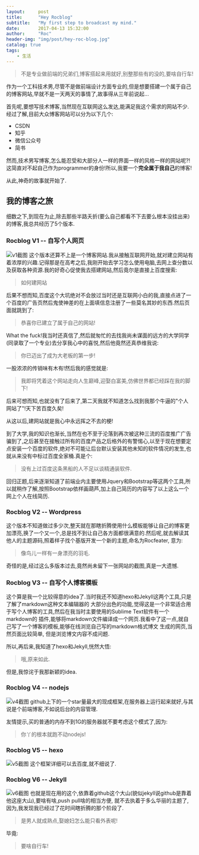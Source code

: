 ```yaml
---
layout:     post
title:      "Hey Rocblog"
subtitle:   "My first step to broadcast my mind."
date:       2017-04-13 15:32:00
author:     "Roc"
header-img: "img/post/hey-roc-blog.jpg"
catalog: true
tags:
    - 生活
---
```


>不是专业做前端的兄弟们,博客搭起来用就好,别整那些有的没的,要啥自行车!

作为一个工科技术男,尽管不是做前端设计方面专业的,但是想要搭建一个属于自己的博客网站,早就不是一天两天的事情了,故事得从三年前说起...

首先呢,要想写技术博客,当然现在互联网这么发达,能满足我这个需求的网站不少.经过了解,目前大众博客网站可以分为以下几个:
* CSDN
* 知乎
* 微信公众号
* 简书

然而,技术男写博客,怎么能忍受和大部分人一样的界面一样的风格一样的网站呢?!这简直对不起自己作为programmer的身份!所以,我要一个**完全属于我自己**的博客!

从此,神奇的故事就开始了.

## 我的博客之旅
细数之下,到现在为止,除去那些半路夭折(要么自己都看不下去要么根本没挂出来)的博客,我总共经历了5个版本.
### Rocblog V1 -- 自写个人网页
![v1截图](http://omjk76pbk.bkt.clouddn.com/rocblog/post/hey-rocblog/rocblog-v1.png)
这个版本还算不上是一个博客网站.我从接触互联网开始,就对建立网站有着浓厚的兴趣.记得那是在高考之后,我刚开始去学习怎么使用电脑,去网上查分数以及获取各种资源.我的好奇心促使我去搭建网站,然后竟尔是直接上百度搜索:
>如何建网站

后果不想而知,百度这个大坑绝对不会放过当时还是互联网小白的我,直接点进了一个百度的广告页然后鬼使神差的在上面填信息注册了一些莫名其妙的东西.然后页面就跳到了:
>恭喜你已建立了属于自己的网站!

What the fuck!我当时还真信了,然后就匆忙的去找我尚未谋面的远方的大学同学(同录取了一个专业)去分享我心中的喜悦,然后他竟然还真恭维我说:
>你已迈出了成为大老板的第一步!

一股浓浓的传销味有木有!然后我的感觉就是:
>我即将凭着这个网站走向人生巅峰,迎娶白富美,仿佛世界都已经踩在我的脚下!

后来可想而知,也就没有了后来了,第二天我就不知道怎么找到我那个牛逼的"个人网站了"!天下苦百度久矣!

从这以后,建网站就是我心中永远挥之不去的梗!

到了大学,我的知识也渐长,当然在也不至于沦落到再次被这种三流的百度推广广告骗到了,之后甚至在接触过所有的百度产品之后格外的有警惕心,以至于现在想要定点安装一个百度的软件,绝对不可能让后台默认安装其他未知的软件情况的发生,也就从来没有中标过百度全家桶.真是个:
>没有上过百度这条黑船的人不足以谈精通装软件.

回归正题,后来逐渐知道了前端业内主要使用Jquery和Bootstrap等这两个工具,所以就稍作了解,按照Bootstrap依样画葫芦,加上自己简历的内容写了以上这么一个网上个人在线简历.

### Rocblog V2 -- Wordpress
这个版本不知道做过多少次,整天就在那瞎折腾使用什么模板能够让自己的博客更加漂亮,换了一个又一个,总是找不到让自己各方面都很满意的.然后呢,就去解读其他人的主题源码,照着样子找个基版开发一个新的主题,命名为Rocfeater,
意为:
>像鸟儿一样有一身漂亮的羽毛.

奇怪的是,经过这么多版本过去,竟然尚未留下一张网站的截图,真是一大遗憾.
### Rocblog V3 -- 自写个人博客模板
这个算是我一个比较得意的idea了.当时我还不知道hexo和Jekyll这两个工具,只是了解了markdown这种文本编辑器的
大部分出色的功能,觉得这是一个非常适合用于写个人博客的工具,然后在我当时主要使用的Sublime Text软件有一个markdown的
插件,能够将markdown文件编译成一个网页.我看中了这一点,就自己写了一个博客的模板,能够在线浏览自己写的markdown格式博文
生成的网页,当然页面比较简单, 但是浏览博文内容不成问题.

所以,再后来,我知道了hexo和Jekyll,恍然大悟:
>哦,原来如此.

但是,我惊诧于我那新颖的idea.
### Rocblog V4 -- nodejs
![v4截图](http://omjk76pbk.bkt.clouddn.com/rocblog/post/hey-rocblog/rocblog-v4s.png)
github上下的一个star量最大的现成框架,在服务器上运行起来就好,与其说是个前端博客,不如说后台的内容管理.

友情提示,买的普通的内存不到1G的服务器就不要考虑这个模式了,因为:
>你丫的根本就跑不动nodejs!
### Rocblog V5 -- hexo
![v5截图](http://omjk76pbk.bkt.clouddn.com/rocblog/post/hey-rocblog/rocblog-v5.png)
这个框架详细可以去百度,就不细说了.
### Rocblog V6 -- Jekyll
![v6截图](http://omjk76pbk.bkt.clouddn.com/rocblog/post/hey-rocblog/rocblog-v6.png)
也就是现在用的这个,依靠着github这个大山(貌似jekyll说github是靠着他这座大山),要啥有啥,push pull啥的相当方便,
就不去执着于多么华丽的主题了,因为,我发现我已经过了花时间瞎折腾的那个阶段了.
>是男人就成熟点,娶媳妇怎么能只看外表呢!

毕竟:
>要啥自行车!